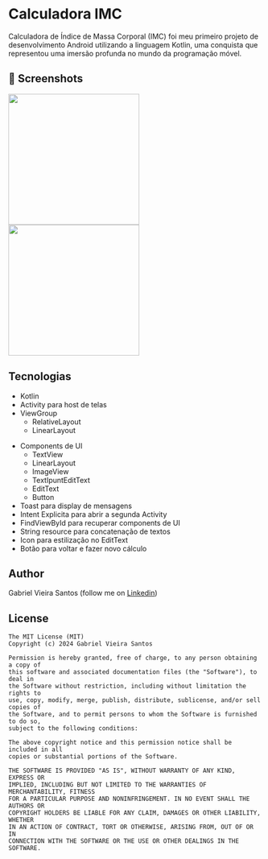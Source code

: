 # Calculadora IMC
Calculadora de Índice de Massa Corporal (IMC) foi meu primeiro projeto de desenvolvimento Android utilizando a linguagem Kotlin, uma conquista que representou uma imersão profunda no mundo da programação móvel. 


## :camera_flash: Screenshots
<!-- You can add more screenshots here if you like -->

<img src="https://github.com/gabrielvisantos/CalculadoraIMC/assets/136618235/63b0d81f-595d-441f-9e94-e77394d0cdf1" width=260/>
<img src="https://github.com/gabrielvisantos/CalculadoraIMC/assets/136618235/a929b04f-b393-4a2d-9c37-90e3513f7b67" width=260/>



## Tecnologias
* Kotlin
* Activity para host de telas
* ViewGroup
    * RelativeLayout
    * LinearLayout
- Components de UI
    - TextView
    - LinearLayout
    - ImageView
    - TextIpuntEditText
    - EditText
    - Button
- Toast para display de mensagens
- Intent Explicita para abrir a segunda Activity
- FindViewById para recuperar components de UI
- String resource para concatenação de textos
- Icon para estilização no EditText
- Botão para voltar e fazer novo cálculo


## Author
Gabriel Vieira Santos (follow me on [Linkedin](https://www.linkedin.com/in/gabrielvisantos/))

## License
```
The MIT License (MIT)
Copyright (c) 2024 Gabriel Vieira Santos

Permission is hereby granted, free of charge, to any person obtaining a copy of
this software and associated documentation files (the "Software"), to deal in
the Software without restriction, including without limitation the rights to
use, copy, modify, merge, publish, distribute, sublicense, and/or sell copies of
the Software, and to permit persons to whom the Software is furnished to do so,
subject to the following conditions:

The above copyright notice and this permission notice shall be included in all
copies or substantial portions of the Software.

THE SOFTWARE IS PROVIDED "AS IS", WITHOUT WARRANTY OF ANY KIND, EXPRESS OR
IMPLIED, INCLUDING BUT NOT LIMITED TO THE WARRANTIES OF MERCHANTABILITY, FITNESS
FOR A PARTICULAR PURPOSE AND NONINFRINGEMENT. IN NO EVENT SHALL THE AUTHORS OR
COPYRIGHT HOLDERS BE LIABLE FOR ANY CLAIM, DAMAGES OR OTHER LIABILITY, WHETHER
IN AN ACTION OF CONTRACT, TORT OR OTHERWISE, ARISING FROM, OUT OF OR IN
CONNECTION WITH THE SOFTWARE OR THE USE OR OTHER DEALINGS IN THE SOFTWARE.
```
